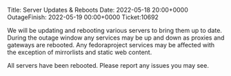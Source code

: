 Title: Server Updates & Reboots
Date: 2022-05-18 20:00+0000
OutageFinish: 2022-05-19 00:00+0000
Ticket:10692

We will be updating and rebooting various servers to bring them up to date.
During the outage window any services may be up and down as proxies and
gateways are rebooted. Any fedoraproject services may be affected with the
exception of mirrorlists and static web content.

All servers have been rebooted. Please report any issues you may see.

